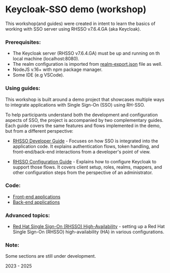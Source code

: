 # Keycloak-SSO demo (workshop)

This workshop(and guides) were created in intent to learn the basics of working with SSO server using RHSSO v7.6.4.GA (aka Keycloak).

### Prerequisites:

- The Keycloak server (RHSSO v7.6.4.GA) must be up and running on th local machine (localhost:8080).
- The realm configuration is imported from [realm-export.json](assets/realm-export.json) file as well.
- NodeJS v.16+ with npm package manager. 
- Some IDE (e.g VSCode).


### Using guides:

This workshop is built around a demo project that showcases multiple ways to integrate applications with Single Sign-On (SSO) using RH-SSO.

To help participants understand both the development and configuration aspects of SSO, the project is accompanied by two complementary guides. Each guide covers the same features and flows implemented in the demo, but from a different perspective:

- [RHSSO Developer Guide](docs/dev/RHSSO_Developer_Guide.md) - Focuses on how SSO is integrated into the application code. It explains authentication flows, token handling, and front-end/back-end interactions from a developer's point of view.

- [RHSSO Configuration Guide](docs/keycloak/RHSSO_Configuration_Guide.md) - Explains how to configure Keycloak to support those flows. It covers client setup, roles, realms, mappers, and other configuration steps from the perspective of an administrator.


### Code:    
- [Front-end applications](kc-front-end/README.md)    
- [Back-end applications](kc-back-end/README.md)  


### Advanced topics:
- [Red Hat Single Sign-On (RHSSO) High-Availability](docs/xsite/README.md) - setting up a Red Hat Single Sign-On (RHSSO) high-availability (HA) in various configurations.

### Note: 
Some sections are still under development.

2023 - 2025
